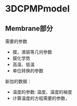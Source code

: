 # 3DCPMPmodel

## Membrane部分

需要的参数
- 膜，液层等几何参数
- 膜化学势
- 高温、低温
- 单位转换的参数

新加的数据：
- 温度的参数: 温度、温度的梯度
- 计算温度的方程需要的参数，